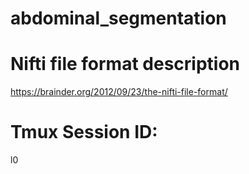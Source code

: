 # abdominal_segmentation

# Nifti file format description
https://brainder.org/2012/09/23/the-nifti-file-format/

# Tmux Session ID:
l0